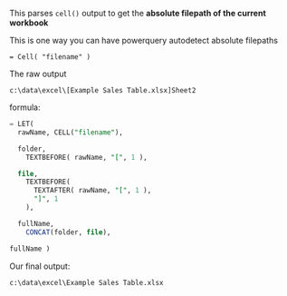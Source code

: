 This parses `cell()` output to get the **absolute filepath of the current workbook**

This is one way you can have powerquery autodetect absolute filepaths
```
= Cell( "filename" )
```
The raw output
```
c:\data\excel\[Example Sales Table.xlsx]Sheet2
```
formula:
```sql
= LET(
  rawName, CELL("filename"),

  folder,
    TEXTBEFORE( rawName, "[", 1 ),

  file,
    TEXTBEFORE(
      TEXTAFTER( rawName, "[", 1 ),
      "]", 1
    ),

  fullName,
    CONCAT(folder, file),

fullName )
```
Our final output:
```
c:\data\excel\Example Sales Table.xlsx
```
